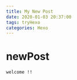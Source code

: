 ```yaml
---
title: My New Post
date: 2020-01-03 20:37:00
tags: tryHexo
categories: Hexo
---
```

# newPost

    welcome !!
